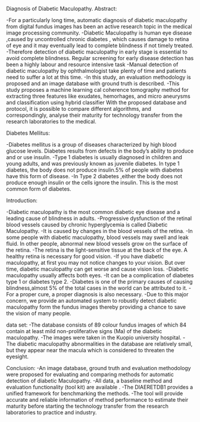 Diagnosis of Diabetic Maculopathy.
Abstract:

-For a particularly long time, automatic diagnosis of diabetic maculopathy from digital fundus images has been an active research topic in the medical image processing community. 
-Diabetic Maculopathy is human eye disease ,caused by uncontrolled chronic diabetes , which causes damage to retina of eye and it may eventually lead to complete blindness if not timely treated.
-Therefore detection of diabetic maculopathy in early stage is essential to avoid complete blindness. Regular screening for early disease detection has been a highly labour and resource intensive task
-Manual detection of diabetic maculopathy by ophthalmologist take plenty of time and patients need to suffer a lot at this time.
-In this study, an evaluation methodology is proposed and an image database with ground truth is described.
-This study proposes a machine learning cal coherence tomography method for extracting three features like exudates, hemorhages, and micro aneurysms and classification using hybrid classifier With the proposed database and protocol, it is possible to compare different algorithms, and correspondingly, analyse their maturity for technology transfer from the research laboratories to the medical.

Diabetes Mellitus:

-Diabetes mellitus is a group of diseases characterized by high blood glucose levels. Diabetes results from defects in the body’s ability to produce and or use insulin.
-Type 1 diabetes  is usually diagnosed in children and young adults, and was previously known as  juvenile diabetes. In type 1 diabetes, the body does not produce insulin.5% of people with diabetes have this form of disease.
-In Type 2 diabetes  ,either the body does not produce enough insulin or the cells ignore the insulin. This is the most common form of diabetes.

Introduction:

-Diabetic maculopathy is the most common diabetic eye disease and a leading cause of blindness in adults. 
-Progressive dysfunction of the retinal blood vessels caused by chronic hyperglycemia is called Diabetic Maculopathy.
-It is caused by changes in the blood vessels of the retina. 
-In some people with diabetic maculopathy, blood vessels may swell and leak fluid. In other people, abnormal new blood vessels grow on the surface of the retina.
-The retina is the light-sensitive tissue at the back of the eye. A healthy retina is necessary for good vision.
-If you have diabetic maculopathy, at first you may not notice changes to your vision. But over time, diabetic maculopathy can get worse and cause vision loss. 
-Diabetic maculopathy usually affects both eyes.
-It can be a complication of diabetes type 1 or diabetes type 2.
-Diabetes is one of the primary causes of causing blindness,almost 5% of the total cases in the world can be attributed to it.
-For a proper cure, a proper diagnosis is also necessary.
-Due to this major concern, we provide an automated system to robustly detect  diabetic maculopathy form the fundus images thereby providing a chance to save the vision of many people.

data set:
-The database consists of 89 colour fundus images of which 84 contain at least mild non-proliferative signs (Ma) of the diabetic maculopathy. 
-The images were taken in the Kuopio university hospital.
-The diabetic maculopathy abnormalities in the database are relatively small, but they appear near the macula which is considered to threaten the eyesight.

Conclusion:
-An image database, ground truth and evaluation methodology were proposed for evaluating and comparing methods for automatic detection of diabetic Maculopathy. 
-All data, a baseline method and evaluation functionality (tool kit) are available .
-The DIAERETDB1 provides a unified framework for benchmarking the methods. 
-The tool will provide accurate and reliable information of method performance to estimate their maturity before starting the technology transfer from the research laboratories to practice and industry.
